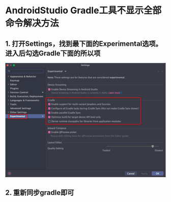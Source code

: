 # AndroidStudio Gradle工具不显示全部命令解决方法

## 1. 打开Settings，找到最下面的Experimental选项。进入后勾选Gradle下面的所以项

![图片1](./ag.png)

## 2. 重新同步gradle即可
